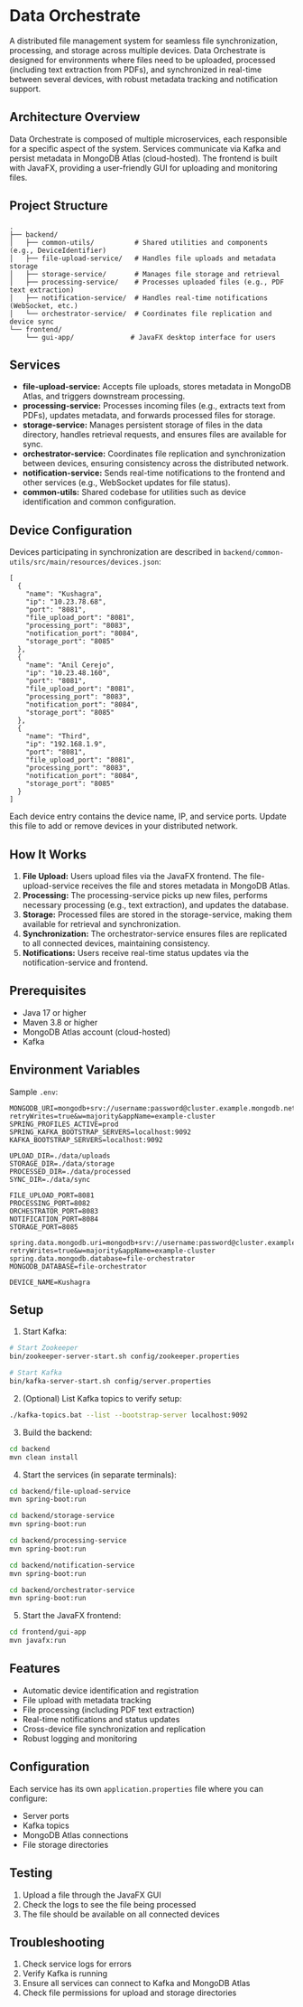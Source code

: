 # Data Orchestrate

A distributed file management system for seamless file synchronization, processing, and storage across multiple devices. Data Orchestrate is designed for environments where files need to be uploaded, processed (including text extraction from PDFs), and synchronized in real-time between several devices, with robust metadata tracking and notification support.

## Architecture Overview

Data Orchestrate is composed of multiple microservices, each responsible for a specific aspect of the system. Services communicate via Kafka and persist metadata in MongoDB Atlas (cloud-hosted). The frontend is built with JavaFX, providing a user-friendly GUI for uploading and monitoring files.

## Project Structure

```
.
├── backend/
│   ├── common-utils/          # Shared utilities and components (e.g., DeviceIdentifier)
│   ├── file-upload-service/   # Handles file uploads and metadata storage
│   ├── storage-service/       # Manages file storage and retrieval
│   ├── processing-service/    # Processes uploaded files (e.g., PDF text extraction)
│   ├── notification-service/  # Handles real-time notifications (WebSocket, etc.)
│   └── orchestrator-service/  # Coordinates file replication and device sync
└── frontend/
    └── gui-app/              # JavaFX desktop interface for users
```

## Services

- **file-upload-service:** Accepts file uploads, stores metadata in MongoDB Atlas, and triggers downstream processing.
- **processing-service:** Processes incoming files (e.g., extracts text from PDFs), updates metadata, and forwards processed files for storage.
- **storage-service:** Manages persistent storage of files in the data directory, handles retrieval requests, and ensures files are available for sync.
- **orchestrator-service:** Coordinates file replication and synchronization between devices, ensuring consistency across the distributed network.
- **notification-service:** Sends real-time notifications to the frontend and other services (e.g., WebSocket updates for file status).
- **common-utils:** Shared codebase for utilities such as device identification and common configuration.

## Device Configuration

Devices participating in synchronization are described in `backend/common-utils/src/main/resources/devices.json`:

```
[
  {
    "name": "Kushagra",
    "ip": "10.23.78.68",
    "port": "8081",
    "file_upload_port": "8081",
    "processing_port": "8083",
    "notification_port": "8084",
    "storage_port": "8085"
  },
  {
    "name": "Anil Cerejo",
    "ip": "10.23.48.160",
    "port": "8081",
    "file_upload_port": "8081",
    "processing_port": "8083",
    "notification_port": "8084",
    "storage_port": "8085"
  },
  {
    "name": "Third",
    "ip": "192.168.1.9",
    "port": "8081",
    "file_upload_port": "8081",
    "processing_port": "8083",
    "notification_port": "8084",
    "storage_port": "8085"
  }
]
```

Each device entry contains the device name, IP, and service ports. Update this file to add or remove devices in your distributed network.

## How It Works

1. **File Upload:** Users upload files via the JavaFX frontend. The file-upload-service receives the file and stores metadata in MongoDB Atlas.
2. **Processing:** The processing-service picks up new files, performs necessary processing (e.g., text extraction), and updates the database.
3. **Storage:** Processed files are stored in the storage-service, making them available for retrieval and synchronization.
4. **Synchronization:** The orchestrator-service ensures files are replicated to all connected devices, maintaining consistency.
5. **Notifications:** Users receive real-time status updates via the notification-service and frontend.

## Prerequisites

- Java 17 or higher
- Maven 3.8 or higher
- MongoDB Atlas account (cloud-hosted)
- Kafka

## Environment Variables

Sample `.env`:
```
MONGODB_URI=mongodb+srv://username:password@cluster.example.mongodb.net/?retryWrites=true&w=majority&appName=example-cluster
SPRING_PROFILES_ACTIVE=prod
SPRING_KAFKA_BOOTSTRAP_SERVERS=localhost:9092
KAFKA_BOOTSTRAP_SERVERS=localhost:9092

UPLOAD_DIR=./data/uploads
STORAGE_DIR=./data/storage
PROCESSED_DIR=./data/processed
SYNC_DIR=./data/sync

FILE_UPLOAD_PORT=8081
PROCESSING_PORT=8082
ORCHESTRATOR_PORT=8083
NOTIFICATION_PORT=8084
STORAGE_PORT=8085

spring.data.mongodb.uri=mongodb+srv://username:password@cluster.example.mongodb.net/?retryWrites=true&w=majority&appName=example-cluster
spring.data.mongodb.database=file-orchestrator
MONGODB_DATABASE=file-orchestrator

DEVICE_NAME=Kushagra
```

## Setup

1. Start Kafka:
```bash
# Start Zookeeper
bin/zookeeper-server-start.sh config/zookeeper.properties

# Start Kafka
bin/kafka-server-start.sh config/server.properties
```

2. (Optional) List Kafka topics to verify setup:
```bash
./kafka-topics.bat --list --bootstrap-server localhost:9092
```

3. Build the backend:
```bash
cd backend
mvn clean install
```

4. Start the services (in separate terminals):
```bash
cd backend/file-upload-service
mvn spring-boot:run

cd backend/storage-service
mvn spring-boot:run

cd backend/processing-service
mvn spring-boot:run

cd backend/notification-service
mvn spring-boot:run

cd backend/orchestrator-service
mvn spring-boot:run
```

5. Start the JavaFX frontend:
```bash
cd frontend/gui-app
mvn javafx:run
```

## Features

- Automatic device identification and registration
- File upload with metadata tracking
- File processing (including PDF text extraction)
- Real-time notifications and status updates
- Cross-device file synchronization and replication
- Robust logging and monitoring

## Configuration

Each service has its own `application.properties` file where you can configure:
- Server ports
- Kafka topics
- MongoDB Atlas connections
- File storage directories

## Testing

1. Upload a file through the JavaFX GUI
2. Check the logs to see the file being processed
3. The file should be available on all connected devices

## Troubleshooting

1. Check service logs for errors
2. Verify Kafka is running
3. Ensure all services can connect to Kafka and MongoDB Atlas
4. Check file permissions for upload and storage directories
